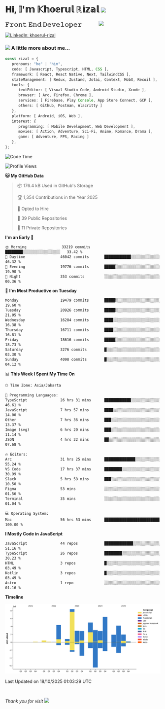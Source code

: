 <h1> 𝐇𝐢, 𝕀'𝕞 𝕂𝕙𝕠𝕖𝕣𝕦𝕝 ℝ𝕚𝕫𝕒𝕝 <img src="https://media.giphy.com/media/mGcNjsfWAjY5AEZNw6/giphy.gif" width="50"></h1>
<img align='right' src="https://media.giphy.com/media/v1.Y2lkPTc5MGI3NjExOWI2ajR2NGJubzBsZHFuaHMwajRrcDNsNXJwOG8yb3F0NjhkNXF4OSZlcD12MV9pbnRlcm5hbF9naWZfYnlfaWQmY3Q9cw/fkZukR450RQ1qnGaq9/giphy.gif" width="200">
<strong style="font-size:20px;">𝙵𝚛𝚘𝚗𝚝 𝙴𝚗𝚍 𝙳𝚎𝚟𝚎𝚕𝚘𝚙𝚎𝚛</strong>
</p></em>

[![LinkedIn: khoerul-rizal](https://img.shields.io/badge/khoerul--rizal-blue?style=flat-square&logo=Linkedin&logoColor=white&link=https://www.linkedin.com/in/khoerul-rizal/)](https://www.linkedin.com/in/khoerul-rizal/)

### <img src="https://media.giphy.com/media/VgCDAzcKvsR6OM0uWg/giphy.gif" width="50"> A little more about me...

```typescript
const rizal = {
   pronouns: "he" | "him",
   code: [ Javascript, Typescript, HTML, CSS ],
   framework: [ React, React Native, Next, TailwindCSS ],
   stateManagement: [ Redux, Zustand, Jotai, Context, MobX, Recoil ],
   tools: {
      textEditor: [ Visual Studio Code, Android Studio, Xcode ],
      browser: [ Arc, Firefox, Chrome ],
      services: [ Firebase, Play Console, App Store Connect, GCP ],
      others: [ Github, Postman, Alacritty ]
   },
   platform: [ Android, iOS, Web ],
   interest: {
      programming: [ Mobile Development, Web Development ],
      movies: [ Action, Adventure, Sci-Fi, Anime, Romance, Drama ],
      game: [ Adventure, FPS, Racing ]
   },
};
```

<!--START_SECTION:waka-->
![Code Time](http://img.shields.io/badge/Code%20Time-4%2C235%20hrs%2019%20mins-blue)

![Profile Views](http://img.shields.io/badge/Profile%20Views-0-blue)

**🐱 My GitHub Data** 

> 📦 176.4 kB Used in GitHub's Storage 
 > 
> 🏆 1,354 Contributions in the Year 2025
 > 
> 💼 Opted to Hire
 > 
> 📜 39 Public Repositories 
 > 
> 🔑 11 Private Repositories 
 > 
**I'm an Early 🐤** 

```text
🌞 Morning                33219 commits       ████████░░░░░░░░░░░░░░░░░   33.42 % 
🌆 Daytime                46042 commits       ████████████░░░░░░░░░░░░░   46.32 % 
🌃 Evening                19776 commits       █████░░░░░░░░░░░░░░░░░░░░   19.90 % 
🌙 Night                  353 commits         ░░░░░░░░░░░░░░░░░░░░░░░░░   00.36 % 
```
📅 **I'm Most Productive on Tuesday** 

```text
Monday                   19479 commits       █████░░░░░░░░░░░░░░░░░░░░   19.60 % 
Tuesday                  20926 commits       █████░░░░░░░░░░░░░░░░░░░░   21.05 % 
Wednesday                16284 commits       ████░░░░░░░░░░░░░░░░░░░░░   16.38 % 
Thursday                 16711 commits       ████░░░░░░░░░░░░░░░░░░░░░   16.81 % 
Friday                   18616 commits       █████░░░░░░░░░░░░░░░░░░░░   18.73 % 
Saturday                 3276 commits        █░░░░░░░░░░░░░░░░░░░░░░░░   03.30 % 
Sunday                   4098 commits        █░░░░░░░░░░░░░░░░░░░░░░░░   04.12 % 
```


📊 **This Week I Spent My Time On** 

```text
🕑︎ Time Zone: Asia/Jakarta

💬 Programming Languages: 
TypeScript               26 hrs 31 mins      ████████████░░░░░░░░░░░░░   46.61 % 
JavaScript               7 hrs 57 mins       ████░░░░░░░░░░░░░░░░░░░░░   14.00 % 
Other                    7 hrs 36 mins       ███░░░░░░░░░░░░░░░░░░░░░░   13.37 % 
Image (svg)              6 hrs 20 mins       ███░░░░░░░░░░░░░░░░░░░░░░   11.14 % 
JSON                     4 hrs 22 mins       ██░░░░░░░░░░░░░░░░░░░░░░░   07.68 % 

🔥 Editors: 
Arc                      31 hrs 25 mins      ██████████████░░░░░░░░░░░   55.24 % 
VS Code                  17 hrs 37 mins      ████████░░░░░░░░░░░░░░░░░   30.99 % 
Slack                    5 hrs 58 mins       ███░░░░░░░░░░░░░░░░░░░░░░   10.50 % 
Figma                    53 mins             ░░░░░░░░░░░░░░░░░░░░░░░░░   01.56 % 
Terminal                 35 mins             ░░░░░░░░░░░░░░░░░░░░░░░░░   01.04 % 

💻 Operating System: 
Mac                      56 hrs 53 mins      █████████████████████████   100.00 % 
```

**I Mostly Code in JavaScript** 

```text
JavaScript               44 repos            █████████████░░░░░░░░░░░░   51.16 % 
TypeScript               26 repos            ████████░░░░░░░░░░░░░░░░░   30.23 % 
HTML                     3 repos             █░░░░░░░░░░░░░░░░░░░░░░░░   03.49 % 
Kotlin                   3 repos             █░░░░░░░░░░░░░░░░░░░░░░░░   03.49 % 
Astro                    1 repo              ░░░░░░░░░░░░░░░░░░░░░░░░░   01.16 % 
```



**Timeline**

![Lines of Code chart](https://raw.githubusercontent.com/khoerulrizal/khoerulrizal/main/assets/bar_graph.png)


 Last Updated on 18/10/2025 01:03:29 UTC
<!--END_SECTION:waka-->
</details>
<br/>

<em>Thank you for visit</em> <img src="https://media.giphy.com/media/v1.Y2lkPTc5MGI3NjExcHdvNm1qZWtjaGw0ZjdwM3Z3NnY2dHlueTVuODBta2FiY20wM2YybSZlcD12MV9pbnRlcm5hbF9naWZfYnlfaWQmY3Q9cw/tV25tpdKqdFa9x81k2/giphy.gif" width="40">
